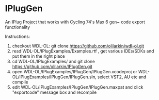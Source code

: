 IPlugGen
========

An IPlug Project that works with Cycling 74's Max 6 gen~ code export functionality 

Instructions:

1) checkout WDL-OL: git clone https://github.com/olilarkin/wdl-ol.git
2) read WDL-OL/IPlugExamples/Examples.rtf , get various IDEs/SDKs and put them in the right place
3) cd WDL-OL/IPlugExamples/ and git clone https://github.com/olilarkin/IPlugGen.git
4) open WDL-OL/IPlugExamples/IPlugGen/IPlugGen.xcodeproj or WDL-OL/IPlugExamples/IPlugGen/IPlugGen.sln, select VST2, AU etc and compile
5) edit WDL-OL/IPlugExamples/IPlugGen/IPlugGen.maxpat and click "exportcode" message box and recompile
